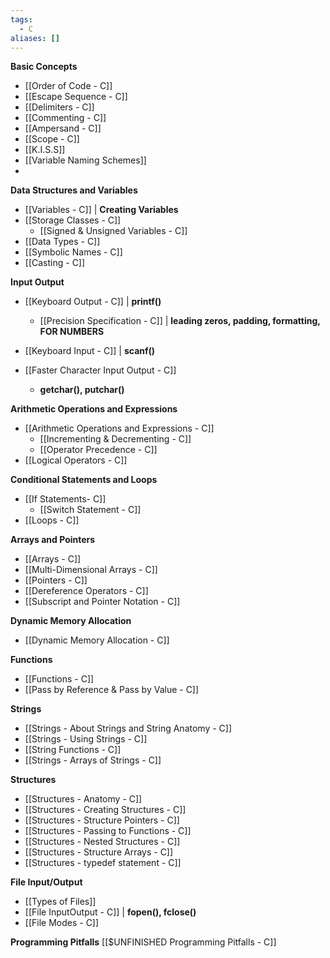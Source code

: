 ```yaml
---
tags:
  - C
aliases: []
---
```

**Basic Concepts**
- [[Order of Code - C]]
- [[Escape Sequence - C]]
- [[Delimiters - C]]
- [[Commenting - C]]
- [[Ampersand - C]]
- [[Scope - C]]
- [[K.I.S.S]]
- [[Variable Naming Schemes]]
- 
**Data Structures and Variables**
- [[Variables - C]] | **Creating Variables**
- [[Storage Classes - C]]
	- [[Signed & Unsigned Variables - C]]
- [[Data Types - C]]
- [[Symbolic Names - C]]
- [[Casting - C]]

**Input Output**
- [[Keyboard Output - C]] | **printf()**
	- [[Precision Specification - C]] | **leading zeros, padding, formatting, FOR NUMBERS**
- [[Keyboard Input - C]] | **scanf()**

- [[Faster Character Input Output - C]]
	- **getchar(), putchar()**

**Arithmetic Operations and Expressions**
- [[Arithmetic Operations and Expressions - C]]
	- [[Incrementing & Decrementing - C]]
	- [[Operator Precedence - C]]
- [[Logical Operators - C]]

**Conditional Statements and Loops**
- [[If Statements- C]]
	- [[Switch Statement - C]]
- [[Loops - C]]

**Arrays and Pointers**
- [[Arrays - C]]
- [[Multi-Dimensional Arrays - C]]
- [[Pointers - C]]
- [[Dereference Operators - C]]
- [[Subscript and Pointer Notation - C]]

**Dynamic Memory Allocation**
- [[Dynamic Memory Allocation - C]]

**Functions**
- [[Functions - C]]
- [[Pass by Reference & Pass by Value - C]]

**Strings**
- [[Strings - About Strings and String Anatomy - C]]
- [[Strings - Using Strings - C]]
- [[String Functions - C]]
- [[Strings - Arrays of Strings - C]]

**Structures**
- [[Structures - Anatomy - C]]
- [[Structures - Creating Structures - C]]
- [[Structures - Structure Pointers - C]]
- [[Structures - Passing to Functions - C]]
- [[Structures - Nested Structures - C]]
- [[Structures - Structure Arrays - C]]
- [[Structures - typedef statement - C]]

**File Input/Output**
- [[Types of Files]]
- [[File InputOutput - C]] | **fopen(), fclose()**
- [[File Modes - C]]


**Programming Pitfalls**
[[$UNFINISHED Programming Pitfalls - C]]
